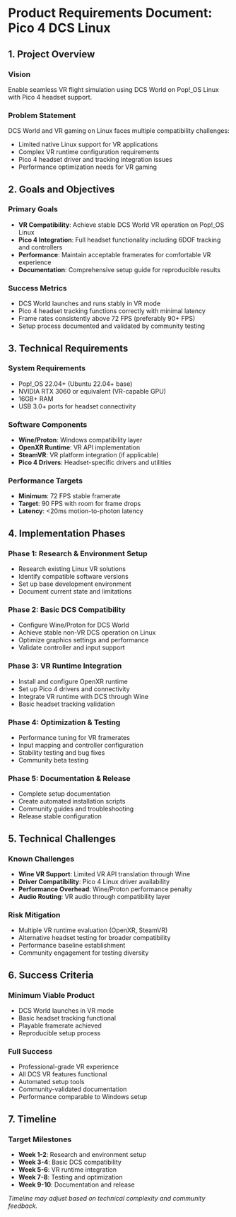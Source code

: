 # Product Requirements Document: Pico 4 DCS Linux

## 1. Project Overview

### Vision
Enable seamless VR flight simulation using DCS World on Pop!_OS Linux with Pico 4 headset support.

### Problem Statement
DCS World and VR gaming on Linux faces multiple compatibility challenges:
- Limited native Linux support for VR applications
- Complex VR runtime configuration requirements
- Pico 4 headset driver and tracking integration issues
- Performance optimization needs for VR gaming

## 2. Goals and Objectives

### Primary Goals
- **VR Compatibility**: Achieve stable DCS World VR operation on Pop!_OS Linux
- **Pico 4 Integration**: Full headset functionality including 6DOF tracking and controllers
- **Performance**: Maintain acceptable framerates for comfortable VR experience
- **Documentation**: Comprehensive setup guide for reproducible results

### Success Metrics
- DCS World launches and runs stably in VR mode
- Pico 4 headset tracking functions correctly with minimal latency
- Frame rates consistently above 72 FPS (preferably 90+ FPS)
- Setup process documented and validated by community testing

## 3. Technical Requirements

### System Requirements
- Pop!_OS 22.04+ (Ubuntu 22.04+ base)
- NVIDIA RTX 3060 or equivalent (VR-capable GPU)
- 16GB+ RAM
- USB 3.0+ ports for headset connectivity

### Software Components
- **Wine/Proton**: Windows compatibility layer
- **OpenXR Runtime**: VR API implementation
- **SteamVR**: VR platform integration (if applicable)
- **Pico 4 Drivers**: Headset-specific drivers and utilities

### Performance Targets
- **Minimum**: 72 FPS stable framerate
- **Target**: 90 FPS with room for frame drops
- **Latency**: <20ms motion-to-photon latency

## 4. Implementation Phases

### Phase 1: Research & Environment Setup
- Research existing Linux VR solutions
- Identify compatible software versions
- Set up base development environment
- Document current state and limitations

### Phase 2: Basic DCS Compatibility
- Configure Wine/Proton for DCS World
- Achieve stable non-VR DCS operation on Linux
- Optimize graphics settings and performance
- Validate controller and input support

### Phase 3: VR Runtime Integration
- Install and configure OpenXR runtime
- Set up Pico 4 drivers and connectivity
- Integrate VR runtime with DCS through Wine
- Basic headset tracking validation

### Phase 4: Optimization & Testing
- Performance tuning for VR framerates
- Input mapping and controller configuration
- Stability testing and bug fixes
- Community beta testing

### Phase 5: Documentation & Release
- Complete setup documentation
- Create automated installation scripts
- Community guides and troubleshooting
- Release stable configuration

## 5. Technical Challenges

### Known Challenges
- **Wine VR Support**: Limited VR API translation through Wine
- **Driver Compatibility**: Pico 4 Linux driver availability
- **Performance Overhead**: Wine/Proton performance penalty
- **Audio Routing**: VR audio through compatibility layer

### Risk Mitigation
- Multiple VR runtime evaluation (OpenXR, SteamVR)
- Alternative headset testing for broader compatibility
- Performance baseline establishment
- Community engagement for testing diversity

## 6. Success Criteria

### Minimum Viable Product
- DCS World launches in VR mode
- Basic headset tracking functional
- Playable framerate achieved
- Reproducible setup process

### Full Success
- Professional-grade VR experience
- All DCS VR features functional
- Automated setup tools
- Community-validated documentation
- Performance comparable to Windows setup

## 7. Timeline

### Target Milestones
- **Week 1-2**: Research and environment setup
- **Week 3-4**: Basic DCS compatibility
- **Week 5-6**: VR runtime integration
- **Week 7-8**: Testing and optimization
- **Week 9-10**: Documentation and release

*Timeline may adjust based on technical complexity and community feedback.*